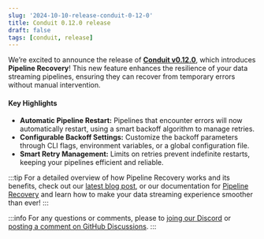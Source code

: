 ```yaml
---
slug: '2024-10-10-release-conduit-0-12-0'
title: Conduit 0.12.0 release
draft: false
tags: [conduit, release]
---
```


We’re excited to announce the release of [**Conduit v0.12.0**](https://github.com/ConduitIO/conduit/releases/tag/v0.12.0), which introduces **Pipeline Recovery**! This new feature enhances the resilience of your data streaming pipelines, ensuring they can recover from temporary errors without manual intervention.

<!--truncate-->

#### Key Highlights

-  **Automatic Pipeline Restart:** Pipelines that encounter errors will now automatically restart, using a smart backoff algorithm to manage retries.
-  **Configurable Backoff Settings:** Customize the backoff parameters through CLI flags, environment variables, or a global configuration file.
-  **Smart Retry Management:** Limits on retries prevent indefinite restarts, keeping your pipelines efficient and reliable.

:::tip
For a detailed overview of how Pipeline Recovery works and its benefits, check out our [latest blog post](#), or our documentation for [Pipeline Recovery](/docs/features/pipeline-recovery) and learn how to make your data streaming experience smoother than ever!
:::

:::info
For any questions or comments, please to [joing our Discord](https://discord.meroxa.com/) or [posting a comment on GitHub Discussions](https://github.com/ConduitIO/conduit/discussions).
:::
